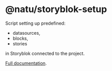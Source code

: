 # @natu/storyblok-setup

Script setting up predefined:

- datasources,
- blocks,
- stories

in Storyblok connected to the project.

[Full documentation](https://naturaily-starter-docs.vercel.app/packages/storyblok/storyblok-setup).
